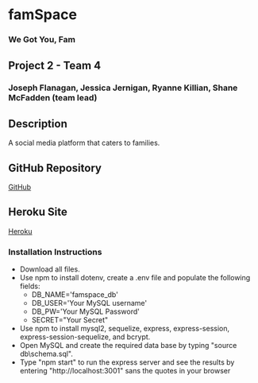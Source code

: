 # famSpace
### We Got You, Fam

## Project 2 - Team 4
### Joseph Flanagan, Jessica Jernigan, Ryanne Killian, Shane McFadden (team lead)

## Description
A social media platform that caters to families.

## GitHub Repository
[GitHub](https://github.com/shanemcf/famSpace)

## Heroku Site
[Heroku]()

### Installation Instructions
* Download all files.
* Use npm to install dotenv, create a .env file and populate the following fields:
  * DB_NAME='famspace_db'
  * DB_USER='Your MySQL username'
  * DB_PW='Your MySQL Password'
  * SECRET="Your Secret"
* Use npm to install mysql2, sequelize, express, express-session, express-session-sequelize, and bcrypt.
* Open MySQL and create the required data base by typing "source db\schema.sql".
* Type "npm start" to run the express server and see the results by entering "http://localhost:3001" sans the quotes in your browser
